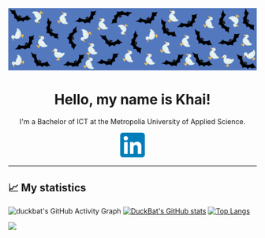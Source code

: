 <img src="/images/DuckBat GitHub banner.png" title="banner">
<h1 align="center"> Hello, my name is Khai! </h1>

<p align="center">I'm a Bachelor of ICT at the Metropolia University of Applied Science.</p>

<p align="center">
  <!-- <a href="mailto:khai.chan@outlook.com">Email</a>
   | 
  <a href="?">Website</a>
   | -->
  <a href="https://www.linkedin.com/in/dangchan/">
    <img src="/icons/LinkedIn_icon.svg.png" style="width: 50px; height: 50px;" title="linkedin" >
</a>
</p>

<hr>


## 📈 My statistics

![duckbat's GitHub Activity Graph](https://github-readme-activity-graph.vercel.app/graph?username=duckbat&theme=react-dark&hide_border=true)
[![DuckBat's GitHub stats](https://github-readme-stats.vercel.app/api?username=duckbat&show_icons=true&theme=transparent&rank_icon=github)](https://github.com/duckbat?tab=repositories)
[![Top Langs](https://github-readme-stats.vercel.app/api/top-langs/?username=duckbat&layout=donut&theme=transparent)](https://github.com/duckbat?tab=repositories)


![](https://komarev.com/ghpvc/?username=duckbat)

